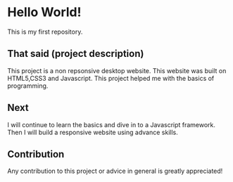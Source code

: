 # Hello World!
This is my first repository.

## That said (project description)
This project is a non repsonsive desktop website. This website was built on HTML5,CSS3 and Javascript. This project helped me with the basics of programming.

## Next
I will continue to learn the basics and dive in to a Javascript framework. Then I will build a responsive website using advance skills.

## Contribution
Any contribution to this project or advice in general is greatly appreciated!
